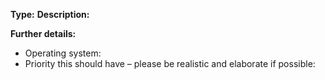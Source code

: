 <!--
If you need help with listen.moe, please go to the listen.moe Discord server instead:
  https://listen.moe/discord
This issue tracker is only for bug reports and enhancement suggestions. You won't receive any basic help here.
-->


**Type:**
**Description:**

**Further details:**

- Operating system:
- Priority this should have – please be realistic and elaborate if possible:
